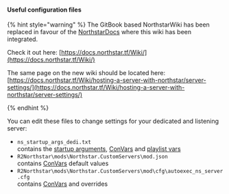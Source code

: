 #### Useful configuration files

{% hint style="warning" %}
The GitBook based NorthstarWiki has been replaced in favour of the [NorthstarDocs](https://docs.northstar.tf/) where this wiki has been integrated.

Check it out here: [https://docs.northstar.tf/Wiki/](https://docs.northstar.tf/Wiki/)

The same page on the new wiki should be located here: [https://docs.northstar.tf/Wiki/hosting-a-server-with-northstar/server-settings/](https://docs.northstar.tf/Wiki/hosting-a-server-with-northstar/server-settings/)

{% endhint %}

You can edit these files to change settings for your dedicated and listening server:

* `ns_startup_args_dedi.txt`\
  contains the [startup arguments](./startup-args.md), [ConVars](./convars.md) and [playlist vars](./playlistvar.md)
* `R2Northstar\mods\Northstar.CustomServers\mod.json`\
  contains [ConVars](./convars.md) default values
* `R2Northstar\mods\Northstar.CustomServers\mod\cfg\autoexec_ns_server.cfg`\
  contains [ConVars](./convars.md) and overrides
